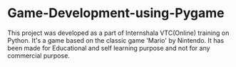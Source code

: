 # Game-Development-using-Pygame
This project was developed as a part of Internshala VTC(Online) training on Python. It's a game based on the classic game 'Mario' by Nintendo. It has been made for Educational and self learning purpose and not for any commercial purpose.
